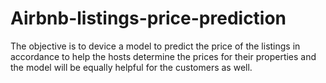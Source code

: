 # Airbnb-listings-price-prediction
The objective is to device a model to predict the price of the listings in accordance to help the hosts determine the prices for their properties and the model will be equally helpful for the customers as well. 
